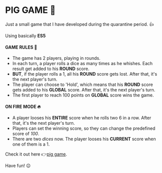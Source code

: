 # PIG GAME :pig:
Just a small game that I have developed during the quarantine period. :+1:

Using basically **ES5**

#### GAME RULES :memo:
- The game has 2 players, playing in rounds.
- In each turn, a player rolls a dice as many times as he whishes. Each result get added to his **ROUND** score.
- **BUT**, if the player rolls a 1, all his **ROUND** score gets lost. After that, it's the next player's turn.
- The player can choose to 'Hold', which means that his **ROUND** score gets added to his **GLOBAL** score. After that, it's the next player's turn.
- The first player to reach 100 points on **GLOBAL** score wins the game.

#### ON FIRE MODE :fire:
- A player looses his **ENTIRE** score when he rolls two 6 in a row. After that, it's the next player's turn. 
- Players can set the winning score, so they can change the predefined score of *100*. 
- There are two *dices* now. The player looses his **CURRENT** score when one of them is a 1. 

Check it out here :point_right:[pig game](https://piggame-dann.netlify.app/). 

Have fun! :wink:
